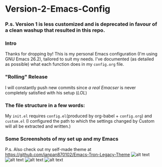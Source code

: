 # Version-2-Emacs-Config

### P.s. Version 1 is less customized and is deprecated in favour of a clean washup that resulted in this repo.

### Intro
Thanks for dropping by! This is my personal Emacs configuration (I'm using GNU Emacs 26.2), tailored to suit my needs. I've documented (as detailed as possible) what each
function does in my `config.org` file.

### "Rolling" Release
I will constantly push new commits since *a real Emacser* is never completely satisfied with his setup (*LOL*)

### The file structure in a few words: 

My `init.el` requires `config.el`(produced by org-babel + `config.org`) and `custom.el`
(I configured the path to which the settings changed by Custom will all be extracted and written.)

### Some Screenshots of my set up and my Emacs
P.s. Also check out my self-made theme at https://github.com/ianpan870102/Emacs-Tron-Legacy-Theme
![alt text](./screenshots/unixporn.png)
![alt text](./screenshots/unixporn2.png)
![alt text](./screenshots/screenshot-1.png)
![alt text](./screenshots/screenshot1.png)
